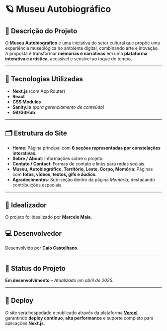 # 🪐 Museu Autobiográfico

## 📝 Descrição do Projeto

O **Museu Autobiográfico** é uma iniciativa do setor cultural que propõe uma experiência museológica no ambiente digital, combinando arte e inovação. A proposta é transformar **memórias e narrativas** em uma **plataforma interativa e artística**, acessível e sensível ao toque do tempo.

---

## 🧰 Tecnologias Utilizadas

- **Next.js** (com App Router)  
- **React**  
- **CSS Modules**  
- **Sanity.io** *(para gerenciamento de conteúdo)*  
- **Git/GitHub**  

---

## 🗂️ Estrutura do Site

- **Home**: Página principal com **6 seções representadas por constelações interativas**.  
- **Sobre / About**: Informações sobre o projeto.  
- **Contato / Contact**: Formas de contato e links para redes sociais.  
- **Museu, Autobiográfico, Território, Leste, Corpo, Memória**: Páginas com **fotos, vídeos, textos, gifs e áudios**.  
- **Agradecimentos**: Sub-seção dentro da página *Memória*, destacando contribuições especiais.  

---

## 👤 Idealizador

O projeto foi idealizado por **Marcelo Maia**.

## 💻 Desenvolvedor

Desenvolvido por **Caio Castelhano**.

---

## 🚧 Status do Projeto

**Em desenvolvimento** – *Atualizado em abril de 2025*.

---

## 🚀 Deploy

O site será hospedado e publicado através da plataforma **[Vercel](https://vercel.com/)**, garantindo **deploy contínuo**, **alta performance** e suporte completo para aplicações **Next.js**.
